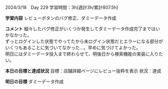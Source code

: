 2024/3/18　Day 229
学習時間：3h(週計3h/累計807.5h)

**学習内容**
レビューボタンのバグ修正、ダミーデータ作成

**コメント**
細々したバグ修正がいくつか発生してダミーデータ作成完了まではいかなかった。  
ずっとログインした状態でやってたから未ログイン状態だとエラーになる部分がいくつもあることに気づいてなかった…。早めに気づけてよかった。  
明日にはダミーデータ投入まで終わらせて、明後日から検索機能の実装に入りたい。

**本日の目標と達成状況**
目標：店舗詳細ページにレビュー抜粋を表示
状況：達成

**明日の目標**
ダミーデータ作成